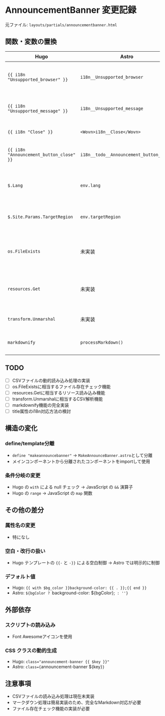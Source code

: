 # AnnouncementBanner 変更記録

元ファイル: `layouts/partials/announcementbanner.html`

## 関数・変数の置換

| Hugo                                     | Astro                                   | 備考                       |
| ---------------------------------------- | --------------------------------------- | -------------------------- |
| `{{ i18n "Unsupported_browser" }}`       | `i18n__Unsupported_browser`             | 静的文字列として処理       |
| `{{ i18n "Unsupported_message" }}`       | `i18n__Unsupported_message`             | 静的文字列として処理       |
| `{{ i18n "Close" }}`                     | `<Wovn>i18n__Close</Wovn>`              | WOVN対応                   |
| `{{ i18n "Announcement_button_close" }}` | `i18n__todo__Announcement_button_close` | title属性内のためTODO      |
| `$.Lang`                                 | `env.lang`                              | envプロパティに集約        |
| `$.Site.Params.TargetRegion`             | `env.targetRegion`                      | envプロパティに集約        |
| `os.FileExists`                          | 未実装                                  | TODO: ファイル存在チェック |
| `resources.Get`                          | 未実装                                  | TODO: CSVリソース読み込み  |
| `transform.Unmarshal`                    | 未実装                                  | TODO: CSV解析              |
| `markdownify`                            | `processMarkdown()`                     | 簡易実装、要改善           |

## TODO

- [ ] CSVファイルの動的読み込み処理の実装
- [ ] os.FileExistsに相当するファイル存在チェック機能
- [ ] resources.Getに相当するリソース読み込み機能
- [ ] transform.Unmarshalに相当するCSV解析機能
- [ ] markdownify機能の完全実装
- [ ] title属性のi18n対応方法の検討

## 構造の変化

### define/template分離

- `define "makeannouncebanner"` → `MakeAnnounceBanner.astro`として分離
- メインコンポーネントから分離されたコンポーネントをimportして使用

### 条件分岐の変更

- Hugo の `with` による null チェック → JavaScript の `&&` 演算子
- Hugo の `range` → JavaScript の `map` 関数

## その他の差分

### 属性名の変更

- 特になし

### 空白・改行の扱い

- Hugo テンプレートの `{{-` と `-}}` による空白制御 → Astro では明示的に制御

### デフォルト値

- Hugo: `{{ with $bg_color }}background-color: {{ . }};{{ end }}`
- Astro: `${bgColor ? `background-color: ${bgColor};` : ''}`

## 外部依存

### スクリプトの読み込み

- Font Awesomeアイコンを使用

### CSS クラスの動的生成

- Hugo: `class="announcement-banner {{ $key }}"`
- Astro: `class={`announcement-banner ${key}`}`

## 注意事項

- CSVファイルの読み込み処理は現在未実装
- マークダウン処理は簡易実装のため、完全なMarkdown対応が必要
- ファイル存在チェック機能の実装が必要
